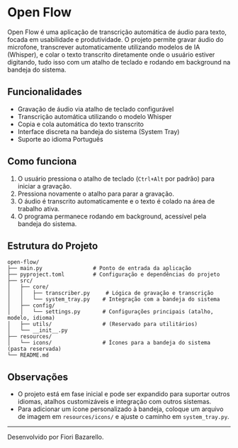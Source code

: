# Open Flow

Open Flow é uma aplicação de transcrição automática de áudio para texto, focada em usabilidade e produtividade. O projeto permite gravar áudio do microfone, transcrever automaticamente utilizando modelos de IA (Whisper), e colar o texto transcrito diretamente onde o usuário estiver digitando, tudo isso com um atalho de teclado e rodando em background na bandeja do sistema.

## Funcionalidades
- Gravação de áudio via atalho de teclado configurável
- Transcrição automática utilizando o modelo Whisper
- Copia e cola automática do texto transcrito
- Interface discreta na bandeja do sistema (System Tray)
- Suporte ao idioma Português

## Como funciona
1. O usuário pressiona o atalho de teclado (`Ctrl+Alt` por padrão) para iniciar a gravação.
2. Pressiona novamente o atalho para parar a gravação.
3. O áudio é transcrito automaticamente e o texto é colado na área de trabalho ativa.
4. O programa permanece rodando em background, acessível pela bandeja do sistema.

## Estrutura do Projeto
```
open-flow/
├── main.py                # Ponto de entrada da aplicação
├── pyproject.toml         # Configuração e dependências do projeto
├── src/
│   ├── core/
│   │   ├── transcriber.py     # Lógica de gravação e transcrição
│   │   └── system_tray.py    # Integração com a bandeja do sistema
│   ├── config/
│   │   └── settings.py       # Configurações principais (atalho, modelo, idioma)
│   ├── utils/                # (Reservado para utilitários)
│   └── __init__.py
├── resources/
│   └── icons/                # Ícones para a bandeja do sistema (pasta reservada)
└── README.md
```

## Observações
- O projeto está em fase inicial e pode ser expandido para suportar outros idiomas, atalhos customizáveis e integração com outros sistemas.
- Para adicionar um ícone personalizado à bandeja, coloque um arquivo de imagem em `resources/icons/` e ajuste o caminho em `system_tray.py`.

---

Desenvolvido por Fiori Bazarello.

